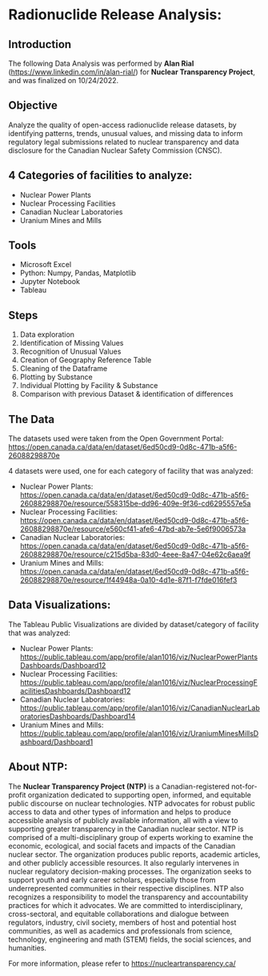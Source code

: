 # Radionuclide Release Analysis:

## Introduction
The following Data Analysis was performed by **Alan Rial** (https://www.linkedin.com/in/alan-rial/) for **Nuclear Transparency Project**, and was finalized on 10/24/2022. 

## Objective
Analyze the quality of open-access radionuclide release datasets, by identifying patterns, trends, unusual values, and missing data to inform regulatory legal submissions related to nuclear transparency and data disclosure for the Canadian Nuclear Safety Commission (CNSC).

## 4 Categories of facilities to analyze:
- Nuclear Power Plants
- Nuclear Processing Facilities
- Canadian Nuclear Laboratories
- Uranium Mines and Mills

## Tools
- Microsoft Excel
- Python: Numpy, Pandas, Matplotlib
- Jupyter Notebook
- Tableau 

## Steps
1) Data exploration
2) Identification of Missing Values
3) Recognition of Unusual Values
4) Creation of Geography Reference Table
5) Cleaning of the Dataframe
6) Plotting by Substance
7) Individual Plotting by Facility & Substance
8) Comparison with previous Dataset & identification of differences

## The Data
The datasets used were taken from the Open Government Portal: https://open.canada.ca/data/en/dataset/6ed50cd9-0d8c-471b-a5f6-26088298870e

4 datasets were used, one for each category of facility that was analyzed:
- Nuclear Power Plants: https://open.canada.ca/data/en/dataset/6ed50cd9-0d8c-471b-a5f6-26088298870e/resource/558315be-dd96-409e-9f36-cd6295557e5a
- Nuclear Processing Facilities: https://open.canada.ca/data/en/dataset/6ed50cd9-0d8c-471b-a5f6-26088298870e/resource/e560cf41-afe6-47bd-ab7e-5e6f9006573a
- Canadian Nuclear Laboratories: https://open.canada.ca/data/en/dataset/6ed50cd9-0d8c-471b-a5f6-26088298870e/resource/c215d5ba-83d0-4eee-8a47-04e62c6aea9f
- Uranium Mines and Mills: https://open.canada.ca/data/en/dataset/6ed50cd9-0d8c-471b-a5f6-26088298870e/resource/1f44948a-0a10-4d1e-87f1-f7fde016fef3

## Data Visualizations:
The Tableau Public Visualizations are divided by dataset/category of facility that was analyzed: 
- Nuclear Power Plants: https://public.tableau.com/app/profile/alan1016/viz/NuclearPowerPlantsDashboards/Dashboard12 
- Nuclear Processing Facilities: https://public.tableau.com/app/profile/alan1016/viz/NuclearProcessingFacilitiesDashboards/Dashboard12
- Canadian Nuclear Laboratories: https://public.tableau.com/app/profile/alan1016/viz/CanadianNuclearLaboratoriesDashboards/Dashboard14
- Uranium Mines and Mills: https://public.tableau.com/app/profile/alan1016/viz/UraniumMinesMillsDashboard/Dashboard1

## About NTP:
The **Nuclear Transparency Project (NTP)** is a Canadian-registered not-for-profit organization dedicated to supporting open, informed, and equitable public discourse on nuclear technologies. NTP advocates for robust public access to data and other types of information and helps to produce accessible analysis of publicly available information, all with a view to supporting greater transparency in the Canadian nuclear sector. NTP is comprised of a multi-disciplinary group of experts working to examine the economic, ecological, and social facets and impacts of the Canadian nuclear sector. The organization produces public reports, academic articles, and other publicly accessible resources. It also regularly intervenes in nuclear regulatory decision-making processes. The organization seeks to support youth and early career scholars, especially those from underrepresented communities in their respective disciplines. NTP also recognizes a responsibility to model the transparency and accountability practices for which it advocates. We are committed to interdisciplinary, cross-sectoral, and equitable collaborations and dialogue between regulators, industry, civil society, members of host and potential host communities, as well as academics and professionals from science, technology, engineering and math (STEM) fields, the social sciences, and humanities.

For more information, please refer to https://nucleartransparency.ca/
